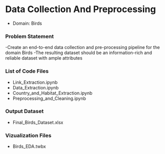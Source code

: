 # Data Collection And Preprocessing 
* Domain: Birds

### Problem Statement
-Create an end-to-end data collection and pre-processing pipeline for the domain Birds
-The resulting dataset should be an information-rich and reliable dataset with ample attributes 


### List of Code Files
* Link_Extraction.ipynb
* Data_Extraction.ipynb
* Country_and_Habitat_Extraction.ipynb
* Preprocessing_and_Cleaning.ipynb


### Output Dataset
* Final_Birds_Dataset.xlsx

### Vizualization Files
* Birds_EDA.twbx
